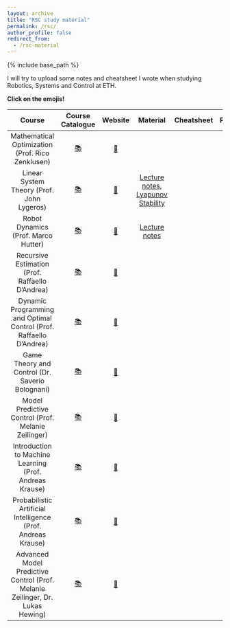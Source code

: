 ```yaml
---
layout: archive
title: "RSC study material"
permalink: /rsc/
author_profile: false
redirect_from:
  - /rsc-material
---
```


{% include base_path %}

I will try to upload some notes and cheatsheet I wrote when studying Robotics, Systems and Control at ETH.

 **Click on the emojis!**

|          Course       |  Course Catalogue |      Website          |    Material     |    Cheatsheet    |             Project          |
| :-------------------: |:----------------: | :-------------------: | :-------------: | :--------------: | :-------------------: |
| Mathematical Optimization (Prof. Rico Zenklusen)             | [:books:](http://www.vvz.ethz.ch/Vorlesungsverzeichnis/lerneinheit.view?lerneinheitId=131349&semkez=2019W&ansicht=KATALOGDATEN&lang=en)    | [:link:](https://math.ethz.ch/ifor/education/courses.html)  |   |   |   |
| Linear System Theory (Prof. John Lygeros)                    | [:books:](http://www.vvz.ethz.ch/Vorlesungsverzeichnis/lerneinheit.view?lerneinheitId=132283&semkez=2019W&ansicht=KATALOGDATEN&lang=en)    | [:link:](https://control.ee.ethz.ch/education/courses.html) |  [Lecture notes](https://federico-ramponi.unibs.it/docs/linsys2014.pdf), [Lyapunov Stability](https://federico-ramponi.unibs.it/docs/lyapunov.pdf)  |   |   |
| Robot Dynamics (Prof. Marco Hutter)                          | [:books:](http://www.vvz.ethz.ch/Vorlesungsverzeichnis/lerneinheit.view?lerneinheitId=131834&semkez=2019W&ansicht=KATALOGDATEN&lang=en)    | [:link:](https://rsl.ethz.ch/education-students/lectures/robotdynamics.html)  |  [Lecture notes](https://ethz.ch/content/dam/ethz/special-interest/mavt/robotics-n-intelligent-systems/rsl-dam/documents/RobotDynamics2017/RD_HS2017script.pdf) |   |   |  
| Recursive Estimation (Prof. Raffaello D’Andrea)              | [:books:](http://www.vvz.ethz.ch/Vorlesungsverzeichnis/lerneinheit.view?lerneinheitId=135396&semkez=2020S&ansicht=KATALOGDATEN&lang=en)    | [:link:](https://idsc.ethz.ch/education/lectures/recursive-estimation.html) |   |   |   |
| Dynamic Programming and Optimal Control (Prof. Raffaello D’Andrea) | [:books:](http://www.vvz.ethz.ch/Vorlesungsverzeichnis/lerneinheit.view?lerneinheitId=131435&semkez=2019W&ansicht=KATALOGDATEN&lang=en) | [:link:](https://idsc.ethz.ch/education/lectures/optimal-control.html)   |   |   |   |
| Game Theory and Control (Dr. Saverio Bolognani)              | [:books:](http://www.vvz.ethz.ch/Vorlesungsverzeichnis/lerneinheit.view?lerneinheitId=135306&semkez=2020S&ansicht=KATALOGDATEN&lang=en)    | [:link:](https://control.ee.ethz.ch/education/courses.html)  |   |   |   |
| Model Predictive Control (Prof. ‪Melanie Zeilinger)           | [:books:](http://www.vvz.ethz.ch/Vorlesungsverzeichnis/lerneinheit.view?lerneinheitId=136121&semkez=2020S&ansicht=KATALOGDATEN&lang=en)    | [:link:](https://idsc.ethz.ch/education/lectures/model-predictive-control.html) |   |   |   |
| Introduction to Machine Learning (Prof. Andreas Krause)      | [:books:](http://www.vvz.ethz.ch/Vorlesungsverzeichnis/lerneinheit.view?lerneinheitId=135514&semkez=2020S&ansicht=KATALOGDATEN&lang=en)    | [:link:](https://las.inf.ethz.ch/teaching/introml-s20)  |   |   |   |
| Probabilistic Artificial Intelligence (Prof. Andreas Krause) | [:books:](http://www.vvz.ethz.ch/Vorlesungsverzeichnis/lerneinheit.view?lerneinheitId=140295&semkez=2020W&ansicht=KATALOGDATEN&lang=en)    | [:link:](https://las.inf.ethz.ch/pai-f20)   |   |   |   |
| Advanced Model Predictive Control (Prof. ‪Melanie Zeilinger, Dr. ‪Lukas Hewing)  | [:books:](http://www.vvz.ethz.ch/Vorlesungsverzeichnis/lerneinheit.view?lerneinheitId=143678&semkez=2020W&ansicht=KATALOGDATEN&lang=en)  | [:link:](https://idsc.ethz.ch/education/lectures/model-predictive-control1.html)  |   |   |   |
